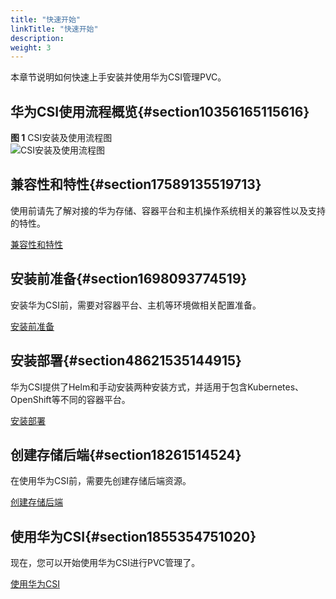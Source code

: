 ```yaml
---
title: "快速开始"
linkTitle: "快速开始"
description: 
weight: 3
---
```


本章节说明如何快速上手安装并使用华为CSI管理PVC。

## 华为CSI使用流程概览{#section10356165115616}

**图 1**  CSI安装及使用流程图<a name="fig111116220210"></a>  
![](/css-docs/figures/CSI安装及使用流程图.png "CSI安装及使用流程图")

## 兼容性和特性{#section17589135519713}

使用前请先了解对接的华为存储、容器平台和主机操作系统相关的兼容性以及支持的特性。

[兼容性和特性](/v4.5.0/compatibility-and-features)

## 安装前准备{#section1698093774519}

安装华为CSI前，需要对容器平台、主机等环境做相关配置准备。

[安装前准备](/v4.5.0/installation-and-deployment/installation-preparations)

## 安装部署{#section48621535144915}

华为CSI提供了Helm和手动安装两种安装方式，并适用于包含Kubernetes、OpenShift等不同的容器平台。

[安装部署](/v4.5.0/installation-and-deployment)

## 创建存储后端{#section18261514524}

在使用华为CSI前，需要先创建存储后端资源。

[创建存储后端](/v4.5.0/storage-backend-management/managing-storage-backends/creating-a-storage-backend)

## 使用华为CSI{#section1855354751020}

现在，您可以开始使用华为CSI进行PVC管理了。

[使用华为CSI](/v4.5.0/using-huawei-csi)

